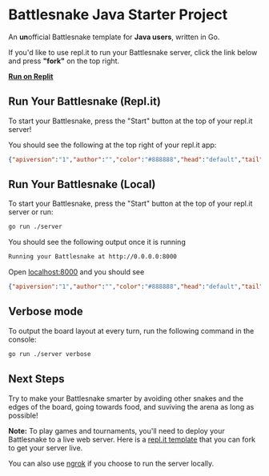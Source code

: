 # Battlesnake Java Starter Project

An **un**official Battlesnake template for **Java users**, written in Go.

If you'd like to use repl.it to run your Battlesnake server, click the link below and press **"fork"** on the top right.

**[Run on Replit](https://replit.com/@JimmyLiu3/starter-snake-java)**

## Run Your Battlesnake (Repl.it)

To start your Battlesnake, press the "Start" button at the top of your repl.it server!

You should see the following at the top right of your repl.it app:

```json
{"apiversion":"1","author":"","color":"#888888","head":"default","tail":"default"}
```

## Run Your Battlesnake (Local)

To start your Battlesnake, press the "Start" button at the top of your repl.it server or run:

```sh
go run ./server
```

You should see the following output once it is running

```sh
Running your Battlesnake at http://0.0.0.0:8000
```

Open [localhost:8000](http://localhost:8000) and you should see

```json
{"apiversion":"1","author":"","color":"#888888","head":"default","tail":"default"}
```

## Verbose mode
To output the board layout at every turn, run the following command in the console:

```sh
go run ./server verbose
```

## Next Steps

Try to make your Battlesnake smarter by avoiding other snakes and the edges of the board, going towards food, and suviving the arena as long as possible!

**Note:** To play games and tournaments, you'll need to deploy your Battlesnake to a live web server. Here is a [repl.it template](https://replit.com/@JimmyLiu3/starter-snake-java) that you can fork to get your server live.

You can also use [ngrok](https://ngrok.com/) if you choose to run the server locally.
